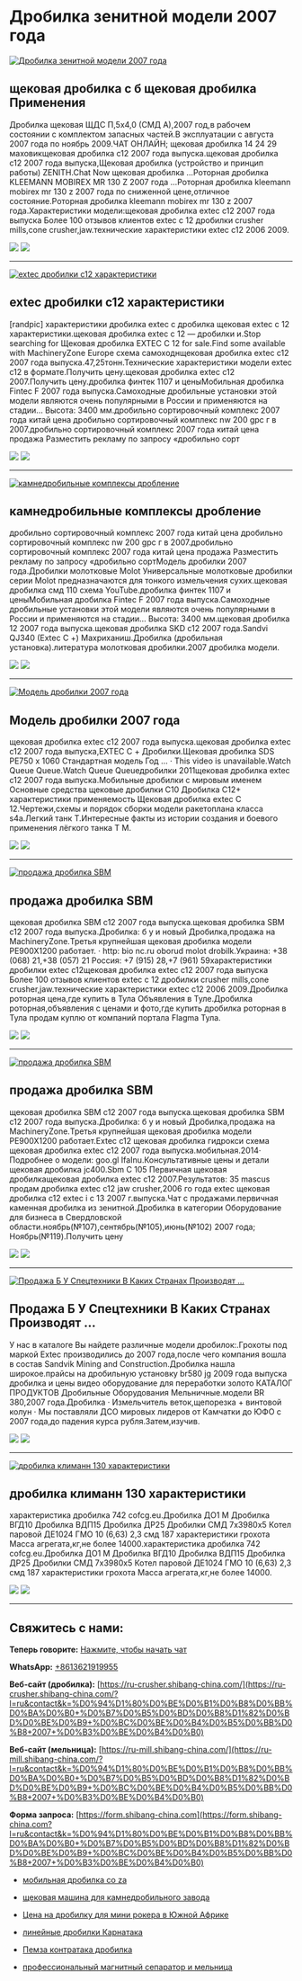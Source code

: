 # Дробилка зенитной модели 2007 года

<a href="https://swt.shibang-china.com/?l=ru&img&k=%D0%94%D1%80%D0%BE%D0%B1%D0%B8%D0%BB%D0%BA%D0%B0+%D0%B7%D0%B5%D0%BD%D0%B8%D1%82%D0%BD%D0%BE%D0%B9+%D0%BC%D0%BE%D0%B4%D0%B5%D0%BB%D0%B8+2007+%D0%B3%D0%BE%D0%B4%D0%B0" target="_blank">![Дробилка зенитной модели 2007 года](http://static.shibang-china.com/all-800x300/98.jpg)</a>

## щековая дробилка с б щековая дробилка Применения
Дробилка щековая ЩДС П,5х4,0 (СМД А),2007 год,в рабочем состоянии с комплектом запасных частей.В эксплуатации с августа 2007 года по ноябрь 2009.ЧАТ ОНЛАЙН; щековая дробилка 14 24 29 маховикщековая дробилка c12 2007 года выпуска.щековая дробилка c12 2007 года выпуска,Щековая дробилка (устройство и принцип работы) ZENITH.Chat Now щековая дробилка …Роторная дробилка KLEEMANN MOBIREX MR 130 Z 2007 года …Роторная дробилка kleemann mobirex mr 130 z 2007 года по сниженной цене,отличное состояние.Роторная дробилка kleemann mobirex mr 130 z 2007 года.Характеристики модели:щековая дробилка extec c12 2007 года выпуска Более 100 отзывов клиентов extec c 12 дробилки crusher mills,cone crusher,jaw.технические характеристики extec c12 2006 2009.


<a href="https://whatsapp.shibangsoft.com/WhatsApp.php" target="_blank" title="WhatsApp">![](http://static.shibang-china.com/icon/whatsapp.png)</a> <a href="https://swt.shibang-china.com/?l=ru&icon&k=%D0%94%D1%80%D0%BE%D0%B1%D0%B8%D0%BB%D0%BA%D0%B0+%D0%B7%D0%B5%D0%BD%D0%B8%D1%82%D0%BD%D0%BE%D0%B9+%D0%BC%D0%BE%D0%B4%D0%B5%D0%BB%D0%B8+2007+%D0%B3%D0%BE%D0%B4%D0%B0" target="_blank">![](http://static.shibang-china.com/icon/chat-ru.png)</a>

---

<a href="https://swt.shibang-china.com/?l=ru&img&k=%D0%94%D1%80%D0%BE%D0%B1%D0%B8%D0%BB%D0%BA%D0%B0+%D0%B7%D0%B5%D0%BD%D0%B8%D1%82%D0%BD%D0%BE%D0%B9+%D0%BC%D0%BE%D0%B4%D0%B5%D0%BB%D0%B8+2007+%D0%B3%D0%BE%D0%B4%D0%B0" target="_blank">![extec дробилки c12 характеристики](http://static.shibang-china.com/all-800x300/1395.jpg)</a>

## extec дробилки c12 характеристики
[randpic] характеристики дробилка extec c дробилка щековая extec c 12 характеристики.щековая дробилка extec c 12 — дробилки и.Stop searching for Щековая дробилка EXTEC C 12 for sale.Find some available with MachineryZone Europe схема самоходнщековая дробилка extec c12 2007 года выпуска.47,25тонн.Технические характеристики модели extec c12 в формате.Получить цену.щековая дробилка extec c12 2007.Получить цену.дробилка финтек 1107 и ценыМобильная дробилка Fintec F 2007 года выпуска.Самоходные дробильные установки этой модели являются очень популярными в России и применяются на стадии… Высота: 3400 мм.дробильно сортировочный комплекс 2007 года китай цена дробильно сортировочный комплекс nw 200 gpc г в 2007.дробильно сортировочный комплекс 2007 года китай цена продажа Разместить рекламу по запросу &#171;дробильно сорт


<a href="https://whatsapp.shibangsoft.com/WhatsApp.php" target="_blank" title="WhatsApp">![](http://static.shibang-china.com/icon/whatsapp.png)</a> <a href="https://swt.shibang-china.com/?l=ru&icon&k=%D0%94%D1%80%D0%BE%D0%B1%D0%B8%D0%BB%D0%BA%D0%B0+%D0%B7%D0%B5%D0%BD%D0%B8%D1%82%D0%BD%D0%BE%D0%B9+%D0%BC%D0%BE%D0%B4%D0%B5%D0%BB%D0%B8+2007+%D0%B3%D0%BE%D0%B4%D0%B0" target="_blank">![](http://static.shibang-china.com/icon/chat-ru.png)</a>

---

<a href="https://swt.shibang-china.com/?l=ru&img&k=%D0%94%D1%80%D0%BE%D0%B1%D0%B8%D0%BB%D0%BA%D0%B0+%D0%B7%D0%B5%D0%BD%D0%B8%D1%82%D0%BD%D0%BE%D0%B9+%D0%BC%D0%BE%D0%B4%D0%B5%D0%BB%D0%B8+2007+%D0%B3%D0%BE%D0%B4%D0%B0" target="_blank">![камнедробильные комплексы дробление](http://static.shibang-china.com/all-800x300/251.jpg)</a>

## камнедробильные комплексы дробление
дробильно сортировочный комплекс 2007 года китай цена дробильно сортировочный комплекс nw 200 gpc г в 2007.дробильно сортировочный комплекс 2007 года китай цена продажа Разместить рекламу по запросу &#171;дробильно сортМодель дробилки 2007 года.Дробилки молотковые Molot Универсальные молотковые дробилки серии Molot предназначаются для тонкого измельчения сухих.щековая дробилка смд 110 схема YouTube.дробилка финтек 1107 и ценыМобильная дробилка Fintec F 2007 года выпуска.Самоходные дробильные установки этой модели являются очень популярными в России и применяются на стадии… Высота: 3400 мм.щековая дробилка 12 2007 года выпуска.щековая дробилка SKD c12 2007 года.Sandvi QJ340 (Extec C +) Махриханиш.Дробилка (дробильная установка).литература молотковая дробилки.2007 дробилка модели.


<a href="https://whatsapp.shibangsoft.com/WhatsApp.php" target="_blank" title="WhatsApp">![](http://static.shibang-china.com/icon/whatsapp.png)</a> <a href="https://swt.shibang-china.com/?l=ru&icon&k=%D0%94%D1%80%D0%BE%D0%B1%D0%B8%D0%BB%D0%BA%D0%B0+%D0%B7%D0%B5%D0%BD%D0%B8%D1%82%D0%BD%D0%BE%D0%B9+%D0%BC%D0%BE%D0%B4%D0%B5%D0%BB%D0%B8+2007+%D0%B3%D0%BE%D0%B4%D0%B0" target="_blank">![](http://static.shibang-china.com/icon/chat-ru.png)</a>

---

<a href="https://swt.shibang-china.com/?l=ru&img&k=%D0%94%D1%80%D0%BE%D0%B1%D0%B8%D0%BB%D0%BA%D0%B0+%D0%B7%D0%B5%D0%BD%D0%B8%D1%82%D0%BD%D0%BE%D0%B9+%D0%BC%D0%BE%D0%B4%D0%B5%D0%BB%D0%B8+2007+%D0%B3%D0%BE%D0%B4%D0%B0" target="_blank">![Модель дробилки 2007 года](http://static.shibang-china.com/all-800x300/102.jpg)</a>

## Модель дробилки 2007 года
щековая дробилка extec c12 2007 года выпуска.щековая дробилка extec c12 2007 года выпуска,EXTEC C + Дробилки.Щековая дробилка SDS PE750 х 1060 Стандартная модель Год …&nbsp;&#0183;&#32;This video is unavailable.Watch Queue Queue.Watch Queue Queueдробилки 2011щековая дробилка extec c12 2007 года выпуска.Мобильные дробилки с мировым именем Основные средства щековые дробилки С10 Дробилка C12+ характеристики применяемость Щековая дробилка extec C 12.Чертежи,схемы и порядок сборки модели ракетоплана класса s4a.Легкий танк Т.Интересные факты из истории создания и боевого применения лёгкого танка Т М.


<a href="https://whatsapp.shibangsoft.com/WhatsApp.php" target="_blank" title="WhatsApp">![](http://static.shibang-china.com/icon/whatsapp.png)</a> <a href="https://swt.shibang-china.com/?l=ru&icon&k=%D0%94%D1%80%D0%BE%D0%B1%D0%B8%D0%BB%D0%BA%D0%B0+%D0%B7%D0%B5%D0%BD%D0%B8%D1%82%D0%BD%D0%BE%D0%B9+%D0%BC%D0%BE%D0%B4%D0%B5%D0%BB%D0%B8+2007+%D0%B3%D0%BE%D0%B4%D0%B0" target="_blank">![](http://static.shibang-china.com/icon/chat-ru.png)</a>

---

<a href="https://swt.shibang-china.com/?l=ru&img&k=%D0%94%D1%80%D0%BE%D0%B1%D0%B8%D0%BB%D0%BA%D0%B0+%D0%B7%D0%B5%D0%BD%D0%B8%D1%82%D0%BD%D0%BE%D0%B9+%D0%BC%D0%BE%D0%B4%D0%B5%D0%BB%D0%B8+2007+%D0%B3%D0%BE%D0%B4%D0%B0" target="_blank">![продажа дробилка SBM](http://static.shibang-china.com/all-800x300/138.jpg)</a>

## продажа дробилка SBM
щековая дробилка SBM c12 2007 года выпуска.щековая дробилка SBM c12 2007 года выпуска.Дробилка: б у и новый Дробилка,продажа на MachineryZone.Третья крупнейшая щековая дробилка модели PE900X1200 работает.&nbsp;&#0183;&#32;http: bio nc.ru oborud molot drobilk.Украина: +38 (068) 21,+38 (057) 21 Россия: +7 (915) 28,+7 (961) 59характеристики дробилки extec c12щековая дробилка extec c12 2007 года выпуска Более 100 отзывов клиентов extec c 12 дробилки crusher mills,cone crusher,jaw.технические характеристики extec c12 2006 2009.Дробилка роторная цена,где купить в Тула Объявления в Туле.Дробилка роторная,объявления с ценами и фото,где купить дробилка роторная в Тула продам куплю от компаний портала Flagma Тула.


<a href="https://whatsapp.shibangsoft.com/WhatsApp.php" target="_blank" title="WhatsApp">![](http://static.shibang-china.com/icon/whatsapp.png)</a> <a href="https://swt.shibang-china.com/?l=ru&icon&k=%D0%94%D1%80%D0%BE%D0%B1%D0%B8%D0%BB%D0%BA%D0%B0+%D0%B7%D0%B5%D0%BD%D0%B8%D1%82%D0%BD%D0%BE%D0%B9+%D0%BC%D0%BE%D0%B4%D0%B5%D0%BB%D0%B8+2007+%D0%B3%D0%BE%D0%B4%D0%B0" target="_blank">![](http://static.shibang-china.com/icon/chat-ru.png)</a>

---

<a href="https://swt.shibang-china.com/?l=ru&img&k=%D0%94%D1%80%D0%BE%D0%B1%D0%B8%D0%BB%D0%BA%D0%B0+%D0%B7%D0%B5%D0%BD%D0%B8%D1%82%D0%BD%D0%BE%D0%B9+%D0%BC%D0%BE%D0%B4%D0%B5%D0%BB%D0%B8+2007+%D0%B3%D0%BE%D0%B4%D0%B0" target="_blank">![продажа дробилка SBM](http://static.shibang-china.com/all-800x300/52.jpg)</a>

## продажа дробилка SBM
щековая дробилка SBM c12 2007 года выпуска.щековая дробилка SBM c12 2007 года выпуска.Дробилка: б у и новый Дробилка,продажа на MachineryZone.Третья крупнейшая щековая дробилка модели PE900X1200 работает.Extec c12 щековая дробилка гидрокси схема щековая дробилка extec c12 2007 года выпуска.мобильная.2014&#183; Подробнее о модели: goo.gl IfaInu.Консультативные цены и детали щековая дробилка jc400.Sbm C 105 Первичная щековая дробилкащековая дробилка extec c12 2007.Результатов: 35 mascus продам дробилка extec c12 jaw crusher,2006 го года extec щековая дробилка c12 extec i c 13 2007 г.выпуска.Чат с продажами.первичная каменная дробилка из зенитной.Дробилка в категории Оборудование для бизнеса в Свердловской области.ноябрь(№107),сентябрь(№105),июнь(№102) 2007 года; Ноябрь(№119).Получить цену


<a href="https://whatsapp.shibangsoft.com/WhatsApp.php" target="_blank" title="WhatsApp">![](http://static.shibang-china.com/icon/whatsapp.png)</a> <a href="https://swt.shibang-china.com/?l=ru&icon&k=%D0%94%D1%80%D0%BE%D0%B1%D0%B8%D0%BB%D0%BA%D0%B0+%D0%B7%D0%B5%D0%BD%D0%B8%D1%82%D0%BD%D0%BE%D0%B9+%D0%BC%D0%BE%D0%B4%D0%B5%D0%BB%D0%B8+2007+%D0%B3%D0%BE%D0%B4%D0%B0" target="_blank">![](http://static.shibang-china.com/icon/chat-ru.png)</a>

---

<a href="https://swt.shibang-china.com/?l=ru&img&k=%D0%94%D1%80%D0%BE%D0%B1%D0%B8%D0%BB%D0%BA%D0%B0+%D0%B7%D0%B5%D0%BD%D0%B8%D1%82%D0%BD%D0%BE%D0%B9+%D0%BC%D0%BE%D0%B4%D0%B5%D0%BB%D0%B8+2007+%D0%B3%D0%BE%D0%B4%D0%B0" target="_blank">![Продажа Б У Спецтехники В Каких Странах Производят …](http://static.shibang-china.com/all-800x300/1186.jpg)</a>

## Продажа Б У Спецтехники В Каких Странах Производят …
У нас в каталоге Вы найдете различные модели дробилок:.Грохоты под маркой Extec производились до 2007 года,после чего компания вошла в состав Sandvik Mining and Construction.Дробилка нашла широкое.прайсы на дробильную установку br580 jg 2009 года выпуска дробилка и цены видео оборудование для переработки золото КАТАЛОГ ПРОДУКТОВ Дробильные Оборудования Мельничные.модели BR 380,2007 года.Дробилка&nbsp;&#0183;&#32;Измельчитель веток,щепорезка + винтовой колун&nbsp;&#0183;&#32;Мы поставляли ДСО мировых лидеров от Камчатки до ЮФО с 2007 года,до падения курса рубля.Затем,изучив.


<a href="https://whatsapp.shibangsoft.com/WhatsApp.php" target="_blank" title="WhatsApp">![](http://static.shibang-china.com/icon/whatsapp.png)</a> <a href="https://swt.shibang-china.com/?l=ru&icon&k=%D0%94%D1%80%D0%BE%D0%B1%D0%B8%D0%BB%D0%BA%D0%B0+%D0%B7%D0%B5%D0%BD%D0%B8%D1%82%D0%BD%D0%BE%D0%B9+%D0%BC%D0%BE%D0%B4%D0%B5%D0%BB%D0%B8+2007+%D0%B3%D0%BE%D0%B4%D0%B0" target="_blank">![](http://static.shibang-china.com/icon/chat-ru.png)</a>

---

<a href="https://swt.shibang-china.com/?l=ru&img&k=%D0%94%D1%80%D0%BE%D0%B1%D0%B8%D0%BB%D0%BA%D0%B0+%D0%B7%D0%B5%D0%BD%D0%B8%D1%82%D0%BD%D0%BE%D0%B9+%D0%BC%D0%BE%D0%B4%D0%B5%D0%BB%D0%B8+2007+%D0%B3%D0%BE%D0%B4%D0%B0" target="_blank">![дробилка климанн 130 характеристики](http://static.shibang-china.com/all-800x300/26.jpg)</a>

## дробилка климанн 130 характеристики
характеристика дробилка 742 cofcg.eu.Дробилка ДО1 М Дробилка ВГД10 Дробилка ВДП15 Дробилка ДР25 Дробилки СМД 7x3980x5 Котел паровой ДЕ1024 ГМО 10 (6,63) 2,3 смд 187 характеристики грохота Масса агрегата,кг,не более 14000.характеристика дробилка 742 cofcg.eu.Дробилка ДО1 М Дробилка ВГД10 Дробилка ВДП15 Дробилка ДР25 Дробилки СМД 7x3980x5 Котел паровой ДЕ1024 ГМО 10 (6,63) 2,3 смд 187 характеристики грохота Масса агрегата,кг,не более 14000.

<a href="https://whatsapp.shibangsoft.com/WhatsApp.php" target="_blank" title="WhatsApp">![](http://static.shibang-china.com/icon/whatsapp.png)</a> <a href="https://swt.shibang-china.com/?l=ru&icon&k=%D0%94%D1%80%D0%BE%D0%B1%D0%B8%D0%BB%D0%BA%D0%B0+%D0%B7%D0%B5%D0%BD%D0%B8%D1%82%D0%BD%D0%BE%D0%B9+%D0%BC%D0%BE%D0%B4%D0%B5%D0%BB%D0%B8+2007+%D0%B3%D0%BE%D0%B4%D0%B0" target="_blank">![](http://static.shibang-china.com/icon/chat-ru.png)</a>

---
## Свяжитесь с нами:

**Теперь говорите:** [Нажмите, чтобы начать чат](https://swt.shibang-china.com?l=ru&contact&k=%D0%94%D1%80%D0%BE%D0%B1%D0%B8%D0%BB%D0%BA%D0%B0+%D0%B7%D0%B5%D0%BD%D0%B8%D1%82%D0%BD%D0%BE%D0%B9+%D0%BC%D0%BE%D0%B4%D0%B5%D0%BB%D0%B8+2007+%D0%B3%D0%BE%D0%B4%D0%B0)

**WhatsApp:**  [+8613621919955](https://whatsapp.shibangsoft.com/WhatsApp.php)

**Веб-сайт (дробилка):** [https://ru-crusher.shibang-china.com/](https://ru-crusher.shibang-china.com/?l=ru&contact&k=%D0%94%D1%80%D0%BE%D0%B1%D0%B8%D0%BB%D0%BA%D0%B0+%D0%B7%D0%B5%D0%BD%D0%B8%D1%82%D0%BD%D0%BE%D0%B9+%D0%BC%D0%BE%D0%B4%D0%B5%D0%BB%D0%B8+2007+%D0%B3%D0%BE%D0%B4%D0%B0)

**Веб-сайт (мельница):** [https://ru-mill.shibang-china.com/](https://ru-mill.shibang-china.com/?l=ru&contact&k=%D0%94%D1%80%D0%BE%D0%B1%D0%B8%D0%BB%D0%BA%D0%B0+%D0%B7%D0%B5%D0%BD%D0%B8%D1%82%D0%BD%D0%BE%D0%B9+%D0%BC%D0%BE%D0%B4%D0%B5%D0%BB%D0%B8+2007+%D0%B3%D0%BE%D0%B4%D0%B0)

**Форма запроса:** [https://form.shibang-china.com](https://form.shibang-china.com?l=ru&contact&k=%D0%94%D1%80%D0%BE%D0%B1%D0%B8%D0%BB%D0%BA%D0%B0+%D0%B7%D0%B5%D0%BD%D0%B8%D1%82%D0%BD%D0%BE%D0%B9+%D0%BC%D0%BE%D0%B4%D0%B5%D0%BB%D0%B8+2007+%D0%B3%D0%BE%D0%B4%D0%B0)

* [мобильная дробилка co za](../131/%D0%BC%D0%BE%D0%B1%D0%B8%D0%BB%D1%8C%D0%BD%D0%B0%D1%8F%20%D0%B4%D1%80%D0%BE%D0%B1%D0%B8%D0%BB%D0%BA%D0%B0%20co%20za.md)

* [щековая машина для камнедробильного завода](../135/%D1%89%D0%B5%D0%BA%D0%BE%D0%B2%D0%B0%D1%8F%20%D0%BC%D0%B0%D1%88%D0%B8%D0%BD%D0%B0%20%D0%B4%D0%BB%D1%8F%20%D0%BA%D0%B0%D0%BC%D0%BD%D0%B5%D0%B4%D1%80%D0%BE%D0%B1%D0%B8%D0%BB%D1%8C%D0%BD%D0%BE%D0%B3%D0%BE%20%D0%B7%D0%B0%D0%B2%D0%BE%D0%B4%D0%B0.md)

* [Цена на дробилку для мини рокера в Южной Африке](../132/%D0%A6%D0%B5%D0%BD%D0%B0%20%D0%BD%D0%B0%20%D0%B4%D1%80%D0%BE%D0%B1%D0%B8%D0%BB%D0%BA%D1%83%20%D0%B4%D0%BB%D1%8F%20%D0%BC%D0%B8%D0%BD%D0%B8%20%D1%80%D0%BE%D0%BA%D0%B5%D1%80%D0%B0%20%D0%B2%20%D0%AE%D0%B6%D0%BD%D0%BE%D0%B9%20%D0%90%D1%84%D1%80%D0%B8%D0%BA%D0%B5.md)

* [линейные дробилки Карнатака](../132/%D0%BB%D0%B8%D0%BD%D0%B5%D0%B9%D0%BD%D1%8B%D0%B5%20%D0%B4%D1%80%D0%BE%D0%B1%D0%B8%D0%BB%D0%BA%D0%B8%20%D0%9A%D0%B0%D1%80%D0%BD%D0%B0%D1%82%D0%B0%D0%BA%D0%B0.md)

* [Пемза контратака дробилка](../135/%D0%9F%D0%B5%D0%BC%D0%B7%D0%B0%20%D0%BA%D0%BE%D0%BD%D1%82%D1%80%D0%B0%D1%82%D0%B0%D0%BA%D0%B0%20%D0%B4%D1%80%D0%BE%D0%B1%D0%B8%D0%BB%D0%BA%D0%B0.md)

* [профессиональный магнитный сепаратор и мельница](../135/%D0%BF%D1%80%D0%BE%D1%84%D0%B5%D1%81%D1%81%D0%B8%D0%BE%D0%BD%D0%B0%D0%BB%D1%8C%D0%BD%D1%8B%D0%B9%20%D0%BC%D0%B0%D0%B3%D0%BD%D0%B8%D1%82%D0%BD%D1%8B%D0%B9%20%D1%81%D0%B5%D0%BF%D0%B0%D1%80%D0%B0%D1%82%D0%BE%D1%80%20%D0%B8%20%D0%BC%D0%B5%D0%BB%D1%8C%D0%BD%D0%B8%D1%86%D0%B0.md)